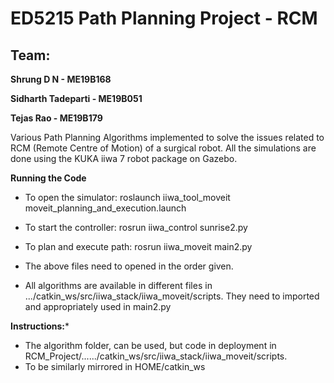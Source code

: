 # ED5215 Path Planning Project - RCM

## Team:

**Shrung D N - ME19B168**

**Sidharth Tadeparti - ME19B051**

**Tejas Rao - ME19B179**

Various Path Planning Algorithms implemented to solve the issues related to RCM (Remote Centre of Motion) of a surgical robot. All the simulations are done using the KUKA iiwa 7 robot package on Gazebo.




**Running the Code**
- To open the simulator: roslaunch iiwa_tool_moveit moveit_planning_and_execution.launch
- To start the controller: rosrun iiwa_control sunrise2.py 
- To plan and execute path: rosrun iiwa_moveit main2.py
- The above files need to opened in the order given.

- All algorithms are available in different files in .../catkin_ws/src/iiwa_stack/iiwa_moveit/scripts. They need to imported and appropriately used in main2.py







**Instructions:***

- The algorithm folder, can be used, but code in deployment in RCM_Project/....../catkin_ws/src/iiwa_stack/iiwa_moveit/scripts.
- To be similarly mirrored in HOME/catkin_ws
